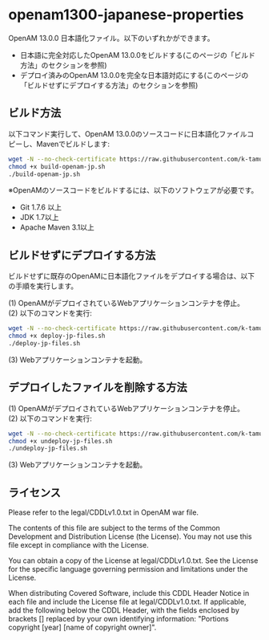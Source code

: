 # openam1300-japanese-properties
OpenAM 13.0.0 日本語化ファイル。以下のいずれかができます。
* 日本語に完全対応したOpenAM 13.0.0をビルドする(このページの「ビルド方法」のセクションを参照)
* デプロイ済みのOpenAM 13.0.0を完全な日本語対応にする(このページの「ビルドせずにデプロイする方法」のセクションを参照)

ビルド方法
------
以下コマンド実行して、OpenAM 13.0.0のソースコードに日本語化ファイルコピーし、Mavenでビルドします:  

```bash
wget -N --no-check-certificate https://raw.githubusercontent.com/k-tamura/openam1300-japanese-properties/master/build-openam-jp.sh
chmod +x build-openam-jp.sh
./build-openam-jp.sh
```

※OpenAMのソースコードをビルドするには、以下のソフトウェアが必要です。
- Git 1.7.6 以上
- JDK 1.7以上
- Apache Maven 3.1以上

ビルドせずにデプロイする方法
------
ビルドせずに既存のOpenAMに日本語化ファイルをデプロイする場合は、以下の手順を実行します。

(1) OpenAMがデプロイされているWebアプリケーションコンテナを停止。  
(2) 以下のコマンドを実行:  
```bash
wget -N --no-check-certificate https://raw.githubusercontent.com/k-tamura/openam1300-japanese-properties/master/deploy-jp-files.sh
chmod +x deploy-jp-files.sh
./deploy-jp-files.sh
```
(3) Webアプリケーションコンテナを起動。  

デプロイしたファイルを削除する方法
------
(1) OpenAMがデプロイされているWebアプリケーションコンテナを停止。  
(2) 以下のコマンドを実行:  
```bash
wget -N --no-check-certificate https://raw.githubusercontent.com/k-tamura/openam1300-japanese-properties/master/undeploy-jp-files.sh
chmod +x undeploy-jp-files.sh
./undeploy-jp-files.sh
```
(3) Webアプリケーションコンテナを起動。  

ライセンス
------
Please refer to the legal/CDDLv1.0.txt in OpenAM war file.

The contents of this file are subject to the terms of the Common Development and Distribution License (the License). You may not use this file except in compliance with the License.

You can obtain a copy of the License at legal/CDDLv1.0.txt. See the License for the specific language governing permission and limitations under the License.

When distributing Covered Software, include this CDDL Header Notice in each file and include the License file at legal/CDDLv1.0.txt. If applicable, add the following below the CDDL Header, with the fields enclosed by brackets [] replaced by your own identifying information: "Portions copyright [year] [name of copyright owner]".
